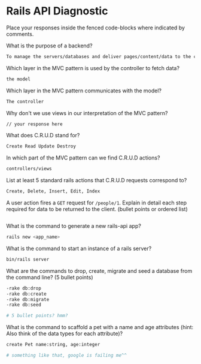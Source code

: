 # Rails API Diagnostic

Place your responses inside the fenced code-blocks where indicated by comments.

What is the purpose of a backend?

```md
To manage the servers/databases and deliver pages/content/data to the client side.
```

Which layer in the MVC pattern is used by the controller to fetch data?

```md
the model
```

Which layer in the MVC pattern communicates with the model?

```md
The controller
```

Why don't we use views in our interpretation of the MVC pattern?

```md
// your response here
```

What does C.R.U.D stand for?

```md
Create Read Update Destroy
```

In which part of the MVC pattern can we find C.R.U.D actions?

```md
controllers/views
```

List at least 5 standard rails actions that C.R.U.D requests correspond to?

```md
Create, Delete, Insert, Edit, Index
```

A user action fires a `GET` request for `/people/1`. Explain in detail each step
required for data to be returned to the client. (bullet points or ordered list)

```md

```

What is the command to generate a new rails-api app?

```bash
rails new <app_name>
```

What is the command to start an instance of a rails server?

```bash
bin/rails server
```

What are the commands to drop, create, migrate and seed a database from the command
line? (5 bullet points)

```bash
-rake db:drop
-rake db:create
-rake db:migrate
-rake db:seed

# 5 bullet points? hmm?

```

What is the command to scaffold a pet with a name and age attributes (hint:
Also think of the data types for each attribute)?

```bash
create Pet name:string, age:integer

# something like that, google is failing me^^
```

